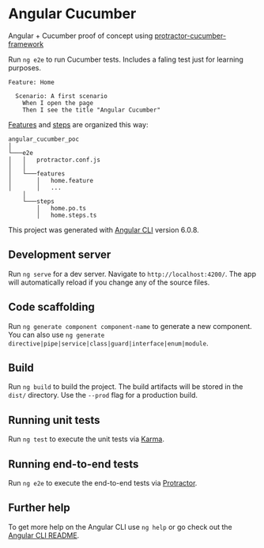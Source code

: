 # Angular Cucumber

Angular + Cucumber proof of concept using [protractor-cucumber-framework](https://github.com/protractor-cucumber-framework/protractor-cucumber-framework)

Run `ng e2e` to run Cucumber tests. Includes a faling test just for learning purposes.

```
Feature: Home

  Scenario: A first scenario
    When I open the page
    Then I see the title "Angular Cucumber"
```

[Features](https://docs.cucumber.io/gherkin/reference/#feature)  and [steps](https://docs.cucumber.io/cucumber/step-definitions/) are organized this way:

```
angular_cucumber_poc
│
└───e2e
│   │   protractor.conf.js
│   │
│   └───features
│       │   home.feature
│       │   ...
    │   
    └───steps
        │   home.po.ts
        │   home.steps.ts
```





This project was generated with [Angular CLI](https://github.com/angular/angular-cli) version 6.0.8.

## Development server

Run `ng serve` for a dev server. Navigate to `http://localhost:4200/`. The app will automatically reload if you change any of the source files.

## Code scaffolding

Run `ng generate component component-name` to generate a new component. You can also use `ng generate directive|pipe|service|class|guard|interface|enum|module`.

## Build

Run `ng build` to build the project. The build artifacts will be stored in the `dist/` directory. Use the `--prod` flag for a production build.

## Running unit tests

Run `ng test` to execute the unit tests via [Karma](https://karma-runner.github.io).

## Running end-to-end tests

Run `ng e2e` to execute the end-to-end tests via [Protractor](http://www.protractortest.org/).

## Further help

To get more help on the Angular CLI use `ng help` or go check out the [Angular CLI README](https://github.com/angular/angular-cli/blob/master/README.md).
